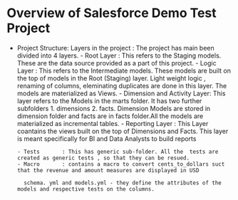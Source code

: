 # Overview of Salesforce Demo Test Project

- Project Structure:
	Layers in the project : The project has main been divided into 4 layers.
	  - Root Layer :  This refers to the Staging models. These are the data source provided as a part of this project.
	  - Logic Layer : This refers to the Intermediate models. These models are built on the top of models in the Root (Staging) layer.
	                  Light weight logic , renaming of columns, eleminating duplicates are done in this layer. The models are 
					  materialized as Views.
      - Dimension and
	    Activity Layer: This layer refers to the Models in the marts folder. It has two further subfolders 1. dimensions 2. facts.
					  Dimension Models are stored in dimension folder and facts are in facts folder.All the models are materialized as
					  incremental tables.
	  - Reporting
	    Layer		: This Layer coantains the views built on the top of Dimensions and Facts. This layer is meant specifically for 
					  BI and Data Analysts to build reports 
					  
	  - Tests       : This has generic sub-folder. All the  tests are created as generic tests , so that they can be resued.
	  - Macro       : contains a macro to convert cents_to_dollars suct that the revenue and amount measures are displayed in USD
	  
		schema. yml and models.yml - they define the attributes of the models and respective tests on the columns.
		
		
			